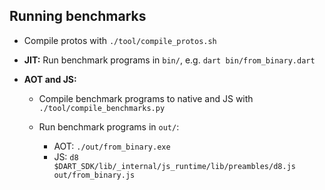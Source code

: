 ## Running benchmarks

- Compile protos with `./tool/compile_protos.sh`

- **JIT:** Run benchmark programs in `bin/`, e.g. `dart bin/from_binary.dart`

- **AOT and JS:**

  - Compile benchmark programs to native and JS with
    `./tool/compile_benchmarks.py`

  - Run benchmark programs in `out/`:
    - AOT: `./out/from_binary.exe`
    - JS: `d8 $DART_SDK/lib/_internal/js_runtime/lib/preambles/d8.js out/from_binary.js`

